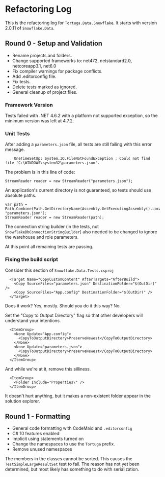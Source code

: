 # Refactoring Log

This is the refactoring log for `Tortuga.Data.Snowflake`. It starts with version 2.0.11 of `Snowflake.Data`.

## Round 0 - Setup and Validation

* Rename projects and folders.
* Change supported frameworks to: net472, netstandard2.0, netcoreapp3.1, net6.0
* Fix compiler warnings for package conflicts.
* Add .editorconfig file.
* Fix tests.
* Delete tests marked as ignored.
* General cleanup of project files.

### Framework Version

Tests failed with .NET 4.6.2 with a platform not supported exception, so the minimum version was left at 4.7.2.


### Unit Tests

After adding a `parameters.json` file, all tests are still failing with this error message. 

```
	OneTimeSetUp: System.IO.FileNotFoundException : Could not find file 'C:\WINDOWS\system32\parameters.json'.
```

The problem is in this line of code:

```
StreamReader reader = new StreamReader("parameters.json");
```

An application's current directory is not guaranteed, so tests should use absolute paths. 

```
var path = Path.Combine(Path.GetDirectoryName(Assembly.GetExecutingAssembly().Location), "parameters.json");
StreamReader reader = new StreamReader(path);
```

The connection string builder (in the tests, not `SnowflakeDbConnectionStringBuilder`) also needed to be changed to ignore the warehouse and role parameters.

At this point all remaining tests are passing. 

### Fixing the build script

Consider this section of `Snowflake.Data.Tests.csproj`

```
  <Target Name="CopyCustomContent" AfterTargets="AfterBuild">
	<Copy SourceFiles="parameters.json" DestinationFolder="$(OutDir)" />
	<Copy SourceFiles="App.config" DestinationFolder="$(OutDir)" />
  </Target>
```

Does it work? Yes, mostly.
Should you do it this way? No.

Set the "Copy to Output Directory" flag so that other developers will understand your intentions.

```
  <ItemGroup>
	<None Update="App.config">
	  <CopyToOutputDirectory>PreserveNewest</CopyToOutputDirectory>
	</None>
	<None Update="parameters.json">
	  <CopyToOutputDirectory>PreserveNewest</CopyToOutputDirectory>
	</None>
  </ItemGroup>
```

And while we're at it, remove this silliness.

```
  <ItemGroup>
	<Folder Include="Properties\" />
  </ItemGroup>
```

It doesn't hurt anything, but it makes a non-existent folder appear in the solution explorer.

## Round 1 - Formatting
* General code formatting with CodeMaid and `.editorconfig`
* C# 10 features enabled
* Implicit using statements turned on
* Change the namespaces to use the `Tortuga` prefix.
* Remove unused namespaces

The members in the classes cannot be sorted. This causes the `TestSimpleLargeResultSet` test to fail. The reason has not yet been determined, but most likely has something to do with serialization.
